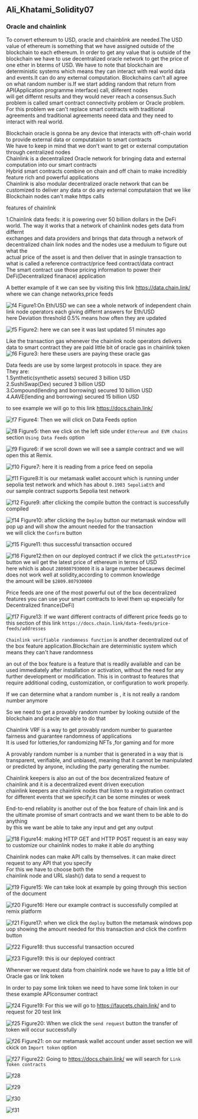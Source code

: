 
## Ali_Khatami_Solidity07

### Oracle and chainlink

To convert ethereum to USD, oracle and chainblink are needed.The USD value of ethereum is something that we have assigned outside of the blockchain to each ethereum.
In order to get any value that is outside of the blockchain we have to use decentralized oracle network to get the price of one ether in bterms of USD.
We have to note that blockchain are deterministic systems which means they can interact with real world data and events.It can do any external computation.
Blockchains can't all agree on what random number is.If we start adding random that return from API(Application programme interface) call, diiferent nodes <br>
will get differnt results and they would never reach a consensus.Such problem is called smart contract connectivity problem or Oracle problem.<br>
For this problem we can't replace smart contracts with traditional agreements and traditional agreements neeed data and they need to interact with real world.<br>


Blockchain oracle is gonna be any device that interacts with off-chain world to provide external data or computataion to smart contracts<br>
We have to keep in mind that we don't want to get or external computation through centralized nodes<br>
Chainlink is a decentralized Oracle network for bringing data and external computation into our smart contracts<br>
Hybrid smart contracts combine on chain and off chain to make incredibly feature rich and powerful applications<br>
Chainlink is also modular decentralized oracle network that can be customized to deliver any data or do any external computataion that we like<br>
Blockchain nodes can't make https calls<br>

features of chainlink<br>

1.Chainlink data feeds: it is powering over 50 billion dollars in the DeFi world. The way it works that a network of chainlink nodes gets data from differnt <br>
exchanges and data providers and brings that data through a network of decentralized chain link nodes and the nodes use a meduium to figure out what the<br>
actual price of the asset is and then deliver that in asingle transaction to what is called a reference contract/price feed contract/data contract<br>
The smart contract use those pricing information to power their DeFi(Decentralized finanace) application<br>

A better example of it we can see by visiting this link https://data.chain.link/ where we can change networks,price feeds <br>

![f4](https://user-images.githubusercontent.com/89090776/235355940-6d255edb-3324-441b-962d-1f743e005385.jpg)
Figure1:On Eth/USD we can see a whole network of independent chain link node operators each giving differnt answers for Eth/USD<br>
here Deviation threshold 0.5% means how often they are updated

![f5](https://user-images.githubusercontent.com/89090776/235356200-2190e2c3-0599-4441-b310-5185fff0e9f0.jpg)
Figure2: here we can see it was last updated 51 minutes ago<br>

Like the transaction gas whenever the chainlink node operators delivers data to smart contract they are paid little bit of oracle gas in chainlink token<br>
![f6](https://user-images.githubusercontent.com/89090776/235356606-f1b508e8-f872-4c0f-876f-6b6b20b06c80.jpg)
Figure3: here these users are paying these oracle gas<br>

Data feeds are use by some largest protocols in space. they are<br>
They are:<br>
1.Synthetic(synthetic assets) secured 3 billion USD<br>
2.SushiSwap(Dex) secured 3 billion USD<br>
3.Compound(lending and borrowing) secured 10 billion USD<br>
4.AAVE(lending and borrowing) secured 15 billion USD<br>

to see example we will go to this link https://docs.chain.link/ <br>

![f7](https://user-images.githubusercontent.com/89090776/235358084-bda8ad5e-dbf0-4435-8881-514ce2ece474.jpg)
Figure4: Then we will click on Data Feeds option

![f8](https://user-images.githubusercontent.com/89090776/235358181-a2cc77c2-74fe-444a-9615-688107f07e1d.jpg)
Figure5: then we click on the left side under ```Ethereum and EVM chains``` section ```Using Data Feeds``` option

![f9](https://user-images.githubusercontent.com/89090776/235358429-619253f1-5ea0-419c-8a13-9d5b094594bb.jpg)
Figure6: if we scroll down we will see a sample contract and we will open this at Remix.

![f10](https://user-images.githubusercontent.com/89090776/235358588-819e004c-509d-43db-938a-28179d567267.jpg)
Figure7: here it is reading from a price feed on sepolia<br>

![f11](https://user-images.githubusercontent.com/89090776/235647190-2cbeab27-c62b-4af1-9963-bc8d18cbe49c.jpg)
Figure8:It is our metamask wallet account which is running under sepolia test network and which has about ```0.1983 SepoliaEth``` and <br>
our sample contract supports Sepolia test network<br>

![f12](https://user-images.githubusercontent.com/89090776/235647740-89c3868e-8358-4cda-9cdd-847ec5335672.jpg)
Figure9: after clicking the compile button the contract is successfully compiled<br>

![f14](https://user-images.githubusercontent.com/89090776/235648015-28eb31e3-952f-410b-9828-364ab673eb6a.jpg)
Figure10: after clicking the ```Deploy``` button our metamask window will pop up and will show the amount needed for the transaction<br>
we will click the ```Confirm``` button<br>

![f15](https://user-images.githubusercontent.com/89090776/235648530-432e399a-9d61-4cd1-b60e-033da0668c8c.jpg)
Figure11: thus successful transaction occured <br>

![f16](https://user-images.githubusercontent.com/89090776/235648693-1a84d751-9181-4783-b089-f31549e09e65.jpg)
Figure12:then on our deployed contract if we click the ```getLatestPrice``` button we wil get the latest price of ethereum in terms of USD<br>
here which is about ```2809807930000``` it is a large number becauews decimel does not work well at solidity,according to common knowledge <br>
the amount will be ```$2809.807930000```

Price feeds are one of the most powerful out of the box decentralized features you can use your smart contracts to level them up especially for <br>
Decentralized finance(DeFi)<br>

![f17](https://user-images.githubusercontent.com/89090776/235651833-6ec01c32-1620-487f-81ab-d730c40c1849.jpg)
Figure13: If we want different contracts of different price feeds go to this section of this link ```https://docs.chain.link/data-feeds/price-feeds/addresses```<br>


```Chainlink verifiable randomness function``` is another decentralized out of the box feature application.Blockchain are deterministic system which means they can't have randomness<br>

an out of the box feature is a feature that is readily available and can be used immediately after installation or activation, without the need for any further development or modification. This is in contrast to features that require additional coding, customization, or configuration to work properly.<br>


If we can determine what a random number is , it is not really a random number anymore<br>

So we need to get a provably random number by looking outside of the blockchain and oracle are able to do that<br>

Chainlink VRF is a way to get provably random number to guarantee fairness and guarantee randomness of applications<br>
It is used for lotteries,for randomizing NFTs ,for gaming and for more<br>




A provably random number is a number that is generated in a way that is transparent, verifiable, and unbiased, meaning that it cannot be manipulated or predicted by anyone, including the party generating the number.


Chainlink keepers is also an out of the box decentralized feature of chainlink and it is a decentralized event driven execution<br>
chainlink keepers are chainlink nodes that listen to a registration contract for different events that we specify,it can be some minutes or week<br>

End-to-end reliablity is another out of the box feature of chain link and is the ultimate promise of smart contracts and we want them to be able to do anything<br>
by this we want be able to take any input and get any output<br>



![f18](https://user-images.githubusercontent.com/89090776/235679906-a52e758e-412a-486a-b579-5845b2671fbf.jpg)
Figure14: making HTTP GET and HTTP POST request is an easy way to customize our chainlink nodes to make it able do anything<br>


Chainlink nodes can make API calls by themselves. it can make direct request to any API that you specify<br> For this we have to choose both the <br>
chainlink node and URL slash(/) data to send a request to <br>


![f19](https://user-images.githubusercontent.com/89090776/235685687-1d2dc811-636e-42da-8743-5fe6158f3100.jpg)
Figure15: We can take look at example by going through this section of the document<br>


![f20](https://user-images.githubusercontent.com/89090776/235686840-377e0ef9-1abc-4ab9-8a5a-3c61644bf621.jpg)
Figure16: Here our example contract is successfully compiled at remix platform<br>

![f21](https://user-images.githubusercontent.com/89090776/235688095-4a567659-3520-4b31-b5c6-694a02539198.jpg)
Figure17: when we click the ```deploy``` button the metamask windows pop uop showing the amount needed for this transaction and click the confirm button<br>



![f22](https://user-images.githubusercontent.com/89090776/235689112-5ba7cdce-97eb-41f7-a83f-dc11cf7b2b3f.jpg)
Figure18: thus successful transaction occured <br>



![f23](https://user-images.githubusercontent.com/89090776/235689708-0cbd7080-9d43-4f9e-b66b-242e743ee048.jpg)
Figure19: this is our deployed contract<br>

Whenever we request data from chainlink node we have to pay a little bit of Oracle gas or link token<br>

In order to pay some link token we need to have some link token in our these example APIconsumer contract 


![f24](https://user-images.githubusercontent.com/89090776/235694995-4b13551d-fcad-4372-a79b-741734c2e470.jpg)
Figure19: For this we will go to https://faucets.chain.link/ and to request for 20 test link

![f25](https://user-images.githubusercontent.com/89090776/235695178-a15f3503-0204-4a6a-b27a-74817bfc37cc.jpg)
Figure20: When we click the ```send request``` button the transfer of token will occur successfully

![f26](https://user-images.githubusercontent.com/89090776/235695286-97c20eed-31f6-427c-ba9e-24d5f96de037.jpg)
Figure21: on our metamask wallet account under asset section we will ckick on ```Import token``` option

![f27](https://user-images.githubusercontent.com/89090776/235695368-ac71a932-4f96-44cd-9fed-936df89f7d8d.jpg)
Figure22: Going to https://docs.chain.link/ we will search for ```Link Token contracts```


![f28](https://user-images.githubusercontent.com/89090776/235696155-65b9da21-10f2-4fa7-b2f1-e49002066675.jpg)

![f29](https://user-images.githubusercontent.com/89090776/235697628-f69b9630-81cd-4709-a6f0-02e34a7392ee.jpg)

![f30](https://user-images.githubusercontent.com/89090776/235697663-aa3473da-1cbf-484c-9a3b-4090745d8215.jpg)

![f31](https://user-images.githubusercontent.com/89090776/235697715-4522808d-77cd-48ca-ac00-2eb6e584dafd.jpg)


























